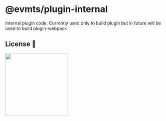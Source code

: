 # @evmts/plugin-internal

Internal plugin code. Currently used only to build plugin but in future will be used to build plugin-webpack

## License 📄

<a href="./LICENSE"><img src="https://user-images.githubusercontent.com/35039927/231030761-66f5ce58-a4e9-4695-b1fe-255b1bceac92.png" width="200" /></a>
